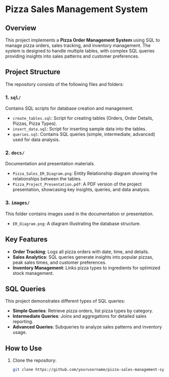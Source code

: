 # Pizza Sales Management System

## Overview
This project implements a **Pizza Order Management System** using SQL to manage pizza orders, sales tracking, and inventory management.
The system is designed to handle multiple tables, with complex SQL queries providing insights into sales patterns and customer preferences.

## Project Structure
The repository consists of the following files and folders:

### 1. `sql/`
Contains SQL scripts for database creation and management.
- `create_tables.sql`: Script for creating tables (Orders, Order Details, Pizzas, Pizza Types).
- `insert_data.sql`: Script for inserting sample data into the tables.
- `queries.sql`: Contains SQL queries (simple, intermediate, advanced) used for data analysis.

### 2. `docs/`
Documentation and presentation materials.
- `Pizza_Sales_ER_Diagram.png`: Entity Relationship diagram showing the relationships between the tables.
- `Pizza_Project_Presentation.pdf`: A PDF version of the project presentation, showcasing key insights, queries, and data analysis.

### 3. `images/`
This folder contains images used in the documentation or presentation.
- `ER_Diagram.png`: A diagram illustrating the database structure.

## Key Features
- **Order Tracking**: Logs all pizza orders with date, time, and details.
- **Sales Analytics**: SQL queries generate insights into popular pizzas, peak sales times, and customer preferences.
- **Inventory Management**: Links pizza types to ingredients for optimized stock management.

## SQL Queries
This project demonstrates different types of SQL queries:
- **Simple Queries**: Retrieve pizza orders, list pizza types by category.
- **Intermediate Queries**: Joins and aggregations for detailed sales reporting.
- **Advanced Queries**: Subqueries to analyze sales patterns and inventory usage.

## How to Use
1. Clone the repository: 
   ```bash
   git clone https://github.com/yourusername/pizza-sales-management-system.git
